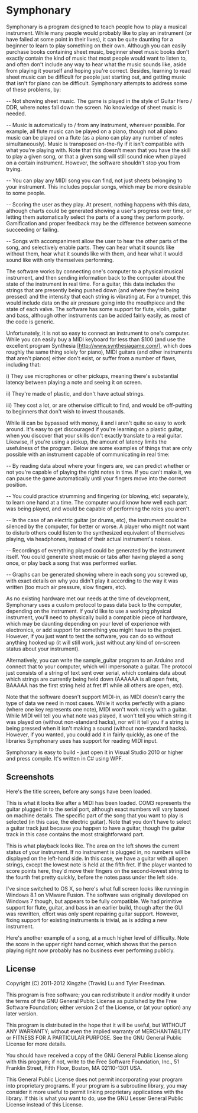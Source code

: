 Symphonary
==========

Symphonary is a program designed to teach people how to play a musical instrument. While many people would probably like to play an instrument (or have failed at some point in their lives), it can be quite daunting for a beginner to learn to play something on their own. Although you can easily purchase books containing sheet music, beginner sheet music books don't exactly contain the kind of music that most people would want to listen to, and often don't include any way to hear what the music sounds like, aside from playing it yourself and hoping you're correct. Besides, learning to read sheet music can be difficult for people just starting out, and getting music that isn't for piano can be difficult. Symphonary attempts to address some of these problems, by:

-- Not showing sheet music. The game is played in the style of Guitar Hero / DDR, where notes fall down the screen. No knowledge of sheet music is needed.

-- Music is automatically to / from any instrument, wherever possible. For example, all flute music can be played on a piano, though not all piano music can be played on a flute (as a piano can play any number of notes simultaneously). Music is transposed on-the-fly if it isn't compatible with what you're playing with. Note that this doesn't mean that you have the skill to play a given song, or that a given song will still sound nice when played on a certain instrument. However, the software shouldn't stop you from trying.

-- You can play any MIDI song you can find, not just sheets belonging to your instrument. This includes popular songs, which may be more desirable to some people.

-- Scoring the user as they play. At present, nothing happens with this data, although charts could be generated showing a user's progress over time, or letting them automatically select the parts of a song they perform poorly. Gamification and proper feedback may be the difference between someone succeeding or failing.

-- Songs with accompaniment allow the user to hear the other parts of the song, and selectively enable parts. They can hear what it sounds like without them, hear what it sounds like with them, and hear what it would sound like with only themselves performing.

The software works by connecting one's computer to a physical musical instrument, and then sending information back to the computer about the state of the instrument in real time. For a guitar, this data includes the strings that are presently being pushed down (and where they're being pressed) and the intensity that each string is vibrating at. For a trumpet, this would include data on the air pressure going into the mouthpiece and the state of each valve. The software has some support for flute, violin, guitar and bass, although other instruments can be added fairly easily, as most of the code is generic.

Unfortunately, it is not so easy to connect an instrument to one's computer. While you can easily buy a MIDI keyboard for less than $100 (and use the excellent program Synthesia [http://www.synthesiagame.com/], which does roughly the same thing solely for piano), MIDI guitars (and other instruments that aren't pianos) either don't exist, or suffer from a number of flaws, including that:

i) They use microphones or other pickups, meaning there's substantial latency between playing a note and seeing it on screen.

ii) They're made of plastic, and don't have actual strings.

iii) They cost a lot, or are otherwise difficult to find, and would be off-putting to beginners that don't wish to invest thousands.

While iii can be bypassed with money, ii and i aren't quite so easy to work around. It's easy to get discouraged if you're learning on a plastic guitar, when you discover that your skills don't exactly translate to a real guitar. Likewise, if you're using a pickup, the amount of latency limits the usefulness of the program. Below are some examples of things that are only possible with an instrument capable of communicating in real time:

-- By reading data about where your fingers are, we can predict whether or not you're capable of playing the right notes in time. If you can't make it, we can pause the game automatically until your fingers move into the correct position. 

-- You could practice strumming and fingering (or blowing, etc) separately, to learn one hand at a time. The computer would know how well each part was being played, and would be capable of performing the roles you aren't.

-- In the case of an electric guitar (or drums, etc), the instrument could be silenced by the computer, for better or worse. A player who might not want to disturb others could listen to the synthesized equivalent of themselves playing, via headphones, instead of their actual instrument's noises.

-- Recordings of everything played could be generated by the instrument itself. You could generate sheet music or tabs after having played a song once, or play back a song that was performed earlier.

-- Graphs can be generated showing where in each song you screwed up, with exact details on why you didn't play it according to the way it was written (too much air pressure, slow fingers, etc). 

As no existing hardware met our needs at the time of development, Symphonary uses a custom protocol to pass data back to the computer, depending on the instrument. If you'd like to use a working physical instrument, you'll need to physically build a compatible piece of hardware, which may be daunting depending on your level of experience with electronics, or add support for something you might have to the project. However, if you just want to test the software, you can do so without anything hooked up (it will still work, just without any kind of on-screen status about your instrument). 

Alternatively, you can write the sample_guitar program to an Arduino and connect that to your computer, which will impersonate a guitar. The protocol just consists of a string of text sent over serial, which contains data about which strings are currently being held down (AAAAAA is all open frets, BAAAAA has the first string held at fret #1 while all others are open, etc).

Note that the software doesn't support MIDI-in, as MIDI doesn't carry the type of data we need in most cases. While it works perfectly with a piano (where one key represents one note), MIDI won't work nicely with a guitar. While MIDI will tell you what note was played, it won't tell you which string it was played on (without non-standard hacks), nor will it tell you if a string is being pressed when it isn't making a sound (without non-standard hacks). However, if you wanted, you could add it in fairly quickly, as one of the libraries Symphonary uses has support for reading MIDI input.

Symphonary is easy to build - just open it in Visual Studio 2010 or higher and press compile. It's written in C# using WPF.

Screenshots
-----------

[Main title screen]: /Screenshots/1.png "Main title screen"
Here's the title screen, before any songs have been loaded.

[Screenshot after a song has been loaded]: /Screenshots/2.png "Screen after loading a song"
This is what it looks like after a MIDI has been loaded. COM3 represents the guitar plugged in to the serial port, although exact numbers will vary based on machine details. The specific part of the song that you want to play is selected (in this case, the electric guitar). Note that you don't have to select a guitar track just because you happen to have a guitar, though the guitar track in this case contains the most straightforward part.

[Game screenshot]: /Screenshots/3.png "Game screenshot"
This is what playback looks like. The area on the left shows the current status of your instrument. If no instrument is plugged in, no numbers will be displayed on the left-hand side. In this case, we have a guitar with all open strings, except the lowest note is held at the fifth fret. If the player wanted to score points here, they'd move their fingers on the second-lowest string to the fourth fret pretty quickly, before the notes pass under the left side.

[Full screen screenshot]: /Screenshots/4.png "Full screen screenshot"
I've since switched to OS X, so here's what full screen looks like running in Windows 8.1 on VMware Fusion. The software was originally developed on Windows 7 though, but appears to be fully compatible. We had primitive support for flute, guitar, and bass in an earlier build, though after the GUI was rewritten, effort was only spent repairing guitar support. However, fixing support for existing instruments is trivial, as is adding a new instrument.

[More difficult screenshot]: /Screenshots/5.png "More difficult screenshot"
Here's another example of a song, at a much higher level of difficulty. Note the score in the upper right hand corner, which shows that the person playing right now probably has no business ever performing publicly.


License
-------

Copyright (C) 2011-2012 Xingzhe (Travis) Lu and Tyler Freedman.

This program is free software; you can redistribute it and/or modify
it under the terms of the GNU General Public License as published by
the Free Software Foundation; either version 2 of the License, or
(at your option) any later version.

This program is distributed in the hope that it will be useful,
but WITHOUT ANY WARRANTY; without even the implied warranty of
MERCHANTABILITY or FITNESS FOR A PARTICULAR PURPOSE.  See the
GNU General Public License for more details.

You should have received a copy of the GNU General Public License along
with this program; if not, write to the Free Software Foundation, Inc.,
51 Franklin Street, Fifth Floor, Boston, MA 02110-1301 USA.

This General Public License does not permit incorporating your program into
proprietary programs.  If your program is a subroutine library, you may
consider it more useful to permit linking proprietary applications with the
library.  If this is what you want to do, use the GNU Lesser General
Public License instead of this License.